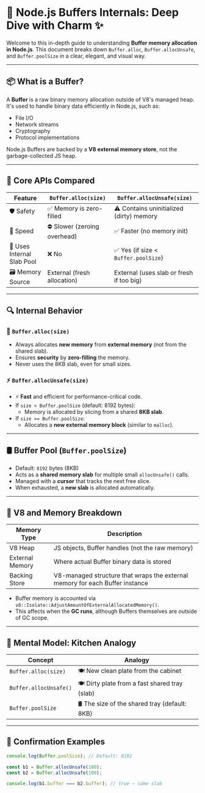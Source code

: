 # 🧠 Node.js Buffers Internals: Deep Dive with Charm ✨

Welcome to this in-depth guide to understanding **Buffer memory allocation in Node.js**. This document breaks down `Buffer.alloc`, `Buffer.allocUnsafe`, and `Buffer.poolSize` in a clear, elegant, and visual way.

---

## 📦 What is a Buffer?

A **Buffer** is a raw binary memory allocation outside of V8's managed heap. It's used to handle binary data efficiently in Node.js, such as:

- File I/O
- Network streams
- Cryptography
- Protocol implementations

Node.js Buffers are backed by a **V8 external memory store**, not the garbage-collected JS heap.

---

## 🎯 Core APIs Compared

| Feature                    | `Buffer.alloc(size)`                            | `Buffer.allocUnsafe(size)`                        |
|---------------------------|--------------------------------------------------|---------------------------------------------------|
| 🛡️ Safety                 | ✅ Memory is zero-filled                         | ⚠️ Contains uninitialized (dirty) memory          |
| 🚀 Speed                  | ⛔ Slower (zeroing overhead)                    | ✅ Faster (no memory init)                        |
| 🧠 Uses Internal Slab Pool| ❌ No                                             | ✅ Yes (if size < `Buffer.poolSize`)              |
| 🗃️ Memory Source         | External (fresh allocation)                     | External (uses slab or fresh if too big)          |

---

## 🔍 Internal Behavior

### 🧼 `Buffer.alloc(size)`
- Always allocates **new memory** from **external memory** (not from the shared slab).
- Ensures **security** by **zero-filling** the memory.
- Never uses the 8KB slab, even for small sizes.

### ⚡ `Buffer.allocUnsafe(size)`
- ⚡ **Fast** and efficient for performance-critical code.
- If `size < Buffer.poolSize` (default: 8192 bytes):
  - Memory is allocated by slicing from a shared **8KB slab**.
- If `size >= Buffer.poolSize`:
  - Allocates a **new external memory block** (similar to `malloc`).

---

## 🛢️ Buffer Pool (`Buffer.poolSize`)

- Default: `8192` bytes (8KB)
- Acts as a **shared memory slab** for multiple small `allocUnsafe()` calls.
- Managed with a **cursor** that tracks the next free slice.
- When exhausted, a **new slab** is allocated automatically.

---

## 🧠 V8 and Memory Breakdown

| Memory Type     | Description                                                                 |
|------------------|------------------------------------------------------------------------------|
| V8 Heap          | JS objects, Buffer handles (not the raw memory)                             |
| External Memory  | Where actual Buffer binary data is stored                                   |
| Backing Store    | V8-managed structure that wraps the external memory for each Buffer instance|

- Buffer memory is accounted via `v8::Isolate::AdjustAmountOfExternalAllocatedMemory()`.
- This affects when the **GC runs**, although Buffers themselves are outside of GC scope.

---

## 📸 Mental Model: Kitchen Analogy

| Concept                | Analogy                                          |
|------------------------|--------------------------------------------------|
| `Buffer.alloc(size)`   | 🍽️ New clean plate from the cabinet              |
| `Buffer.allocUnsafe()` | 🍽️ Dirty plate from a fast shared tray (slab)     |
| `Buffer.poolSize`      | 🛢️ The size of the shared tray (default: 8KB)     |

---

## 🧪 Confirmation Examples

```js
console.log(Buffer.poolSize); // Default: 8192

const b1 = Buffer.allocUnsafe(100);
const b2 = Buffer.allocUnsafe(100);

console.log(b1.buffer === b2.buffer); // true — same slab
